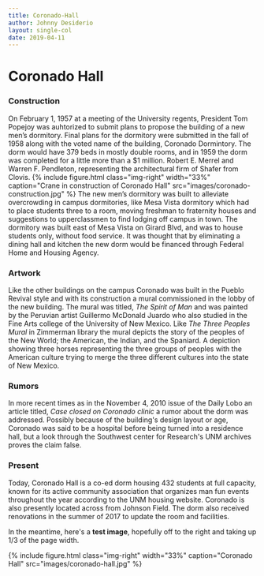 ```yaml
---
title: Coronado-Hall
author: Johnny Desiderio
layout: single-col
date: 2019-04-11
---
```



# Coronado Hall

### Construction

On February 1, 1957 at a meeting of the University regents, President Tom Popejoy was auhtorized to submit plans to propose the building of a new men’s dormitory. Final plans for the dormitory were submitted in the fall of 1958 along with the voted name of the building, Coronado Dormintory. The dorm would have 379 beds in mostly double rooms, and in 1959 the dorm was completed for a little more than a $1 million. Robert E. Merrel and Warren F. Pendleton, representing the architectural firm of Shafer from Clovis. {% include figure.html class="img-right" width="33%" caption="Crane in construction of Coronado Hall" src="images/coronado-construction.jpg" %} The new men’s dormitory was built to alleviate overcrowding in campus dormitories, like Mesa Vista dormitory which had to place students three to a room, moving freshman to fraternity houses and suggestions to upperclassmen to find lodging off campus in town. The dormitory was built east of Mesa Vista on Girard Blvd, and was to house students only, without food service. It was thought that by eliminating a dining hall and kitchen the new dorm would be financed through Federal Home and Housing Agency. 

### Artwork
Like the other buildings on the campus Coronado was built in the Pueblo Revival style and with its construction a mural commissioned in the lobby of the new building. The mural was titled, *The Spirit of Man* and was painted by the Peruvian artist Guillermo McDonald Juardo who also studied in the Fine Arts college of the University of New Mexico. Like *The Three Peoples Mural* in Zimmerman library the mural depicts the story of the peoples of the New World; the American, the Indian, and the Spaniard. A depiction showing three horses representing the three groups of peoples with the American culture trying to merge the three different cultures into the state of New Mexico.

### Rumors
In more recent times as in the November 4, 2010 issue of the Daily Lobo an article titled, *Case closed on Coronado clinic* a rumor about the dorm was addressed. Possibly because of the building's design layout or age, Coronado was said to be a hospital before being turned into a residence hall, but a look through the Southwest center for Research's UNM archives proves the claim false. 

### Present
Today, Coronado Hall is a co-ed dorm housing 432 students at full capacity, known for its active community association that organizes man fun events throughout the year according to the UNM housing website. Coronado is also presently located across from Johnson Field. The dorm also received renovations in the summer of 2017 to update the room and facilities.


In the meantime, here's a **test image**, hopefully off to the right and taking up 1/3 of the page width.

{% include figure.html class="img-right" width="33%" caption="Coronado Hall" src="images/coronado-hall.jpg" %}

